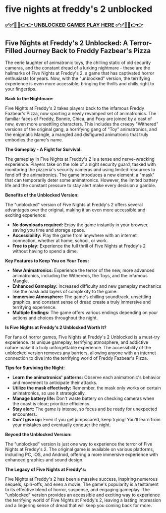 # five nights at freddy's 2 unblocked

### [✅✅🔴🔴👉👉 UNBLOCKED GAMES PLAY HERE ✅✅🔴🔴👉👉](https://topstoryindia.com)

## Five Nights at Freddy's 2 Unblocked: A Terror-Filled Journey Back to Freddy Fazbear's Pizza

The eerie laughter of animatronic toys, the chilling static of old security cameras, and the constant dread of a lurking nightmare - these are the hallmarks of Five Nights at Freddy's 2, a game that has captivated horror enthusiasts for years. Now, with the "unblocked" version, the terrifying experience is even more accessible, bringing the thrills and chills right to your fingertips.

**Back to the Nightmare:**

Five Nights at Freddy's 2 takes players back to the infamous Freddy Fazbear's Pizza, now sporting a newly revamped set of animatronics. The familiar faces of Freddy, Bonnie, Chica, and Foxy are joined by a cast of new, even more unsettling characters. This includes the creepy "Withered" versions of the original gang, a horrifying gang of "Toy" animatronics, and the enigmatic Mangle, a mangled and disfigured animatronic that truly embodies the game's name. 

**The Gameplay - A Fight for Survival:**

The gameplay in Five Nights at Freddy's 2 is a tense and nerve-wracking experience. Players take on the role of a night security guard, tasked with monitoring the pizzeria's security cameras and using limited resources to fend off the animatronics. The game introduces a new element: a "mask" that can temporarily deter some animatronics. However, the limited battery life and the constant pressure to stay alert make every decision a gamble.

**Benefits of the Unblocked Version:**

The "unblocked" version of Five Nights at Freddy's 2 offers several advantages over the original, making it an even more accessible and exciting experience:

* **No downloads required:** Enjoy the game instantly in your browser, saving you time and storage space.
* **Accessibility:** Play the game from anywhere with an internet connection, whether at home, school, or work.
* **Free to play:** Experience the full thrill of Five Nights at Freddy's 2 without having to spend a dime.

**Key Features to Keep You on Your Toes:**

* **New Animatronics:** Experience the terror of the new, more advanced animatronics, including the Withereds, the Toys, and the infamous Mangle.
* **Enhanced Gameplay:** Increased difficulty and new gameplay mechanics like the mask add layers of complexity to the game.
* **Immersive Atmosphere:** The game's chilling soundtrack, unsettling graphics, and constant sense of dread create a truly immersive and terrifying experience.
* **Multiple Endings:** The game offers various endings depending on your actions and choices throughout the night.

**Is Five Nights at Freddy's 2 Unblocked Worth It?**

For fans of horror games, Five Nights at Freddy's 2 Unblocked is a must-try experience. Its unique gameplay, terrifying atmosphere, and addictive nature make it a truly unforgettable experience. The accessibility of the unblocked version removes any barriers, allowing anyone with an internet connection to dive into the terrifying world of Freddy Fazbear's Pizza. 

**Tips for Surviving the Night:**

* **Learn the animatronics' patterns:** Observe each animatronic's behavior and movement to anticipate their attacks.
* **Utilize the mask effectively:** Remember, the mask only works on certain animatronics, so use it strategically.
* **Manage battery life:** Don't waste battery on checking cameras when the coast is clear; prioritize efficiency.
* **Stay alert:** The game is intense, so focus and be ready for unexpected encounters.
* **Don't give up:** Even if you get jumpscared, keep trying! You'll learn from your mistakes and eventually conquer the night.

**Beyond the Unblocked Version:**

The "unblocked" version is just one way to experience the terror of Five Nights at Freddy's 2. The original game is available on various platforms, including PC, iOS, and Android, offering a more immersive experience with enhanced graphics and sound design. 

**The Legacy of Five Nights at Freddy's:**

Five Nights at Freddy's 2 has been a massive success, inspiring numerous sequels, spin-offs, and even a movie. The game's popularity is a testament to its effective blend of horror, suspense, and engaging gameplay. The "unblocked" version provides an accessible and exciting way to experience the terrifying world of Five Nights at Freddy's 2, leaving a lasting impression and a lingering sense of dread that will keep you coming back for more. 
